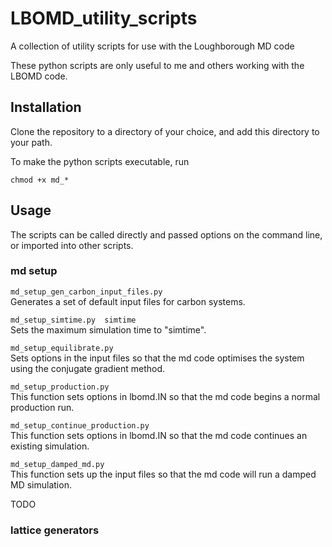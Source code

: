 # LBOMD_utility_scripts
A collection of utility scripts for use with the Loughborough MD code

These python scripts are only useful to me and others working with the LBOMD code.


## Installation

Clone the repository to a directory of your choice, and add this directory to your path.

To make the python scripts executable, run

`chmod +x md_*`


## Usage

The scripts can be called directly and passed options on the command line, or imported into other scripts.

### md setup

`md_setup_gen_carbon_input_files.py`   
Generates a set of default input files for carbon systems.

`md_setup_simtime.py  simtime`  
Sets the maximum simulation time to "simtime".

`md_setup_equilibrate.py`  
Sets options in the input files so that the md code optimises the system using the conjugate gradient method.

`md_setup_production.py`  
This function sets options in lbomd.IN so that the md code begins a normal production run.

`md_setup_continue_production.py`  
This function sets options in lbomd.IN so that the md code continues an existing simulation.

`md_setup_damped_md.py`  
This function sets up the input files so that the md code will run a damped MD simulation.


TODO

### lattice generators



